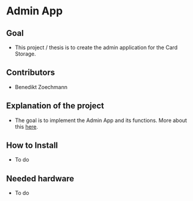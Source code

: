 # Admin App


## Goal
- This project / thesis is to create the admin application for the Card Storage.


## Contributors
- Benedikt Zoechmann


## Explanation of the project
- The goal is to implement the Admin App and its functions. More about this [here](https://github.com/litec-thesis/2223-thesis-5abhit-zoecbe_mayrjo_grupa-cardstorage/blob/doc_ZoecBe/doc/Concept/admin_app_concept.md).


## How to Install
- To do


## Needed hardware
- To do
